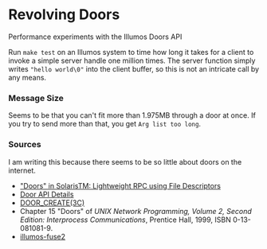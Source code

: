 # Revolving Doors
Performance experiments with the Illumos Doors API

Run `make test` on an Illumos system to time how long it takes for a client to
invoke a simple server handle one million times. The server function simply
writes `"hello world\0"` into the client buffer, so this is not an intricate
call by any means.

### Message Size
Seems to be that you can't fit more than 1.975MB through a door at once. If you
try to send more than that, you get `Arg list too long`.

### Sources
I am writing this because there seems to be so little about doors on the 
internet.

* ["Doors" in SolarisTM: Lightweight RPC using File Descriptors](http://www.kohala.com/start/papers.others/doors.html)
* [Door API Details](https://blogs.oracle.com/tucker/door-api-details)
* [DOOR_CREATE(3C)](https://illumos.org/man/3C/door_create)
* Chapter 15 "Doors" of *UNIX Network Programming, Volume 2, Second Edition: Interprocess Communications*, Prentice Hall, 1999, ISBN 0-13-081081-9.
* [illumos-fuse2](https://bitbucket.org/gwr/illumos-fuse2)
